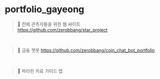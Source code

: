 # portfolio_gayeong
> 🍕 천체 관측자들을 위한 웹 싸이트
> https://github.com/zerobbang/star_project

<br>



> 🍔 금융 챗봇
> https://github.com/zerobbang/coin_chat_bot_portfolio

<br>



> 🍟 파라핀 치료 가이드 앱
>  
<br>
